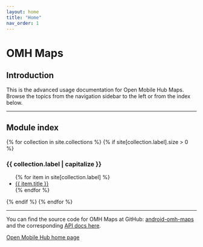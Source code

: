 ```yaml
---
layout: home
title: "Home"
nav_order: 1
---
```


# OMH Maps

## Introduction

This is the advanced usage documentation for Open Mobile Hub Maps. Browse the topics from the navigation sidebar to the left or from the index below.

---

## Module index

{% for collection in site.collections %}
{% if site[collection.label].size > 0 %}

  <h3>{{ collection.label | capitalize }}</h3>
  <ul>
    {% for item in site[collection.label] %}
      <li><a href=".{{ item.url }}">{{ item.title }}</a></li>
    {% endfor %}
  </ul>
  {% endif %}
{% endfor %}

---

You can find the source code for OMH Maps at GitHub:
[android-omh-maps](https://github.com/openmobilehub/android-omh-maps)
and the corresponding [API docs here](https://openmobilehub.github.io/android-omh-maps).

[Open Mobile Hub home page](https://openmobilehub.com)
